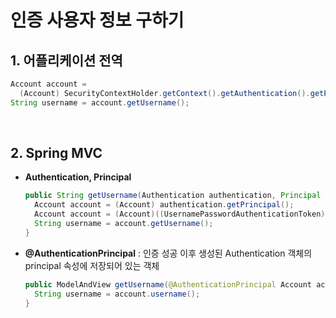 # 인증 사용자 정보 구하기

## 1. 어플리케이션 전역

```java
Account account = 
  (Account) SecurityContextHolder.getContext().getAuthentication().getPrincipal();
String username = account.getUsername();
```

<br>

## 2. Spring MVC

* **Authentication, Principal**

  ```java
  public String getUsername(Authentication authentication, Principal principal) {
    Account account = (Account) authentication.getPrincipal();
    Account account = (Account)((UsernamePasswordAuthenticationToken)principal).getPrincipal();
    String username = account.getUsername();
  }
  ```

* **@AuthenticationPrincipal** : 인증 성공 이후 생성된 Authentication 객체의 principal 속성에 저장되어 있는 객체

  ```java
  public ModelAndView getUsername(@AuthenticationPrincipal Account account) {
    String username = account.username();
  }
  ```